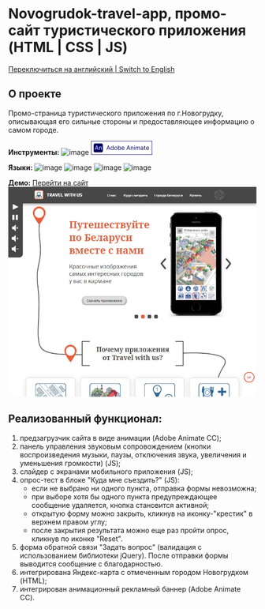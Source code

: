 # Novogrudok-travel-app, промо-сайт туристического приложения (HTML | CSS | JS)

[Переключиться на английский | Switch to English](./README.md)

## О проекте
Промо-страница туристического приложения по г.Новогрудку, описывающая его сильные стороны и предоставляющее информацию о самом городе.

**Инструменты:** 
![image](https://img.shields.io/badge/VSCode-0078D4?style=for-the-badge&logo=visual%20studio%20code&logoColor=white "Visual Studio Code")
![image](./images/logo_animate.png "Adobe Animate")

**Языки:** 
![image](https://img.shields.io/badge/HTML5-E34F26?style=for-the-badge&logo=html5&logoColor=white "HTML") 
![image](https://img.shields.io/badge/CSS3-1572B6?style=for-the-badge&logo=css3&logoColor=white "CSS") 
![image](https://img.shields.io/badge/JavaScript-323330?style=for-the-badge&logo=javascript&logoColor=F7DF1E "JS") 
![image](https://img.shields.io/badge/jQuery-0769AD?style=for-the-badge&logo=jquery&logoColor=white "jQuery") 

**Демо:** [Перейти на сайт](https://the-all-spark.github.io/Novogrudok-travel-app/)  
![screenshot](./images/site_screenshot.jpg "Скриншот сайта")

## Реализованный функционал:
1. предзагрузчик сайта в виде анимации (Adobe Animate CC);
2. панель управления звуковым сопровождением (кнопки воспроизведения музыки, паузы, отключения звука, увеличения и уменьшения громкости) (JS);
3. слайдер с экранами мобильного приложения (JS);
4. опрос-тест в блоке "Куда мне съездить?" (JS):
   - если не выбрано ни одного пункта, отправка формы невозможна;
   - при выборе хотя бы одного пункта предупреждающее сообщение удаляется, кнопка становится активной;
   - открытую форму можно закрыть, кликнув на иконку-"крестик" в верхнем правом углу; 
   - после закрытия результата можно еще раз пройти опрос, кликнув по иконке "Reset".
5. форма обратной связи "Задать вопрос" (валидация с использованием библиотеки jQuery). После отправки формы выводится сообщение с благодарностью.
6. интегрирована Яндекс-карта с отмеченным городом Новогрудком (HTML);
7. интегрирован анимационный рекламный баннер (Adobe Animate CC).
